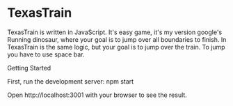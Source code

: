 # TexasTrain

TexasTrain is written in JavaScript. It's easy game, it's my version google's Running dinosaur, 
where your goal is to jump over all boundaries to finish. 
In TexasTrain is the same logic, but your goal is to jump over the train.
To jump you have to use space bar.

Getting Started

First, run the development server:
    npm start   

Open http://localhost:3001 with your browser to see the result.